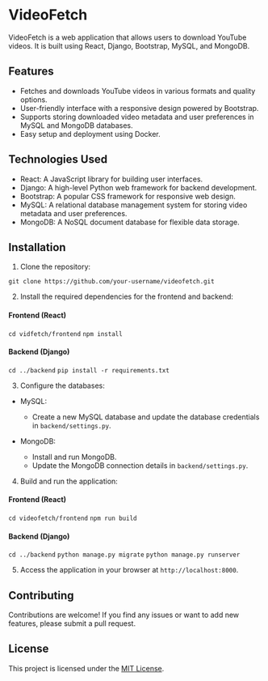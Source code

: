 # VideoFetch

VideoFetch is a web application that allows users to download YouTube videos. It is built using React, Django, Bootstrap, MySQL, and MongoDB.

## Features

- Fetches and downloads YouTube videos in various formats and quality options.
- User-friendly interface with a responsive design powered by Bootstrap.
- Supports storing downloaded video metadata and user preferences in MySQL and MongoDB databases.
- Easy setup and deployment using Docker.

## Technologies Used

- React: A JavaScript library for building user interfaces.
- Django: A high-level Python web framework for backend development.
- Bootstrap: A popular CSS framework for responsive web design.
- MySQL: A relational database management system for storing video metadata and user preferences.
- MongoDB: A NoSQL document database for flexible data storage.

## Installation

1. Clone the repository:

`git clone https://github.com/your-username/videofetch.git`

2. Install the required dependencies for the frontend and backend:

#### Frontend (React)
`cd vidfetch/frontend`
`npm install`
#### Backend (Django)
`cd ../backend`
`pip install -r requirements.txt`

3. Configure the databases:

- MySQL:
  - Create a new MySQL database and update the database credentials in `backend/settings.py`.

- MongoDB:
  - Install and run MongoDB.
  - Update the MongoDB connection details in `backend/settings.py`.

4. Build and run the application:

#### Frontend (React)
`cd videofetch/frontend`
`npm run build`

#### Backend (Django)
`cd ../backend`
`python manage.py migrate`
`python manage.py runserver`


5. Access the application in your browser at `http://localhost:8000`.

## Contributing

Contributions are welcome! If you find any issues or want to add new features, please submit a pull request.

## License

This project is licensed under the [MIT License](LICENSE).